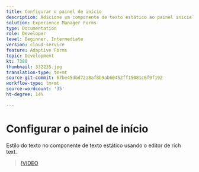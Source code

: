 ```yaml
---
title: Configurar o painel de início
description: Adicione um componente de texto estático ao painel inicial.
solution: Experience Manager Forms
type: Documentation
role: Developer
level: Beginner, Intermediate
version: cloud-service
feature: Adaptive Forms
topic: Development
kt: 7388
thumbnail: 332235.jpg
translation-type: tm+mt
source-git-commit: 67be45dbd72a8af8b9ab60452ff15081c6f9f192
workflow-type: tm+mt
source-wordcount: '35'
ht-degree: 14%

---
```



# Configurar o painel de início

Estilo do texto no componente de texto estático usando o editor de rich text.

>[!VIDEO](https://video.tv.adobe.com/v/332235?quality=12&learn=on)

